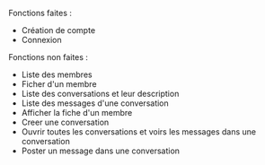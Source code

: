 Fonctions faites :
- Création de compte
- Connexion

Fonctions non faites :
- Liste des membres
- Ficher d'un membre
- Liste des conversations et leur description
- Liste des messages d'une conversation
- Afficher la fiche d'un membre
- Creer une conversation
- Ouvrir toutes les conversations et voirs les messages dans une conversation
- Poster un message dans une conversation
